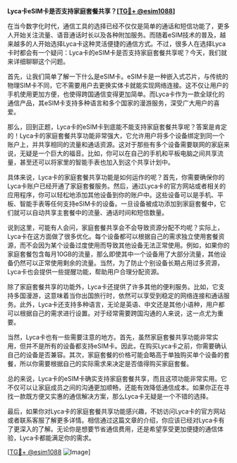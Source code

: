 **Lyca卡eSIM卡是否支持家庭套餐共享？[[TG💪+ @esim1088](https://t.me/s/esim1088)]**

在当今数字化时代，通信工具的选择已经不仅仅是简单的通话和短信功能了，更多人开始关注流量、语音通话时长以及各种附加服务。而随着eSIM技术的普及，越来越多的人开始选择Lyca卡这种灵活便捷的通信方式。不过，很多人在选择Lyca卡时都会有一个疑问：Lyca卡的eSIM卡是否支持家庭套餐共享呢？今天，我们就来详细聊聊这个问题。

首先，让我们简单了解一下什么是eSIM卡。eSIM卡是一种嵌入式芯片，与传统的物理SIM卡不同，它不需要用户去更换实体卡就能实现网络连接。这不仅让用户的手机使用更加方便，也使得跨国通信变得更加简单。而Lyca卡作为一款全球化的通信产品，其eSIM卡支持多种语言和多个国家的漫游服务，深受广大用户的喜爱。

那么，回到正题，Lyca卡的eSIM卡到底能不能支持家庭套餐共享呢？答案是肯定的！Lyca卡的家庭套餐共享功能非常强大，它允许用户将多个设备绑定到同一个账户上，并共享相同的流量和通话资源。这对于那些有多个设备需要联网的家庭来说，无疑是一个巨大的福音。比如，你可以在自己的手机和平板电脑之间共享流量，甚至还可以将家里的智能手表也加入到这个共享计划中。

具体来说，Lyca卡的家庭套餐共享功能是如何运作的呢？首先，你需要确保你的Lyca卡账户已经开通了家庭套餐服务。然后，通过Lyca卡的官方网站或者相关的应用程序，你可以轻松地添加其他设备到你的账户中。这些设备可以是手机、平板、智能手表等任何支持eSIM卡的设备。一旦设备被成功添加到家庭套餐中，它们就可以自动共享主套餐中的流量、通话时间和短信数量。

说到这里，可能有人会问，家庭套餐共享会不会导致资源分配不均呢？实际上，Lyca卡在这方面做了很多优化。每个设备都可以根据自己的需求独立使用套餐资源，而不会因为某个设备过度使用而导致其他设备无法正常使用。例如，如果你的家庭套餐包含每月10GB的流量，那么即使其中一个设备用了大部分流量，其他设备仍然可以正常使用剩余的流量。当然，为了防止个别设备长期占用过多资源，Lyca卡也会提供一些提醒功能，帮助用户合理分配资源。

除了家庭套餐共享的功能外，Lyca卡还提供了许多其他的便利服务。比如，它支持多国漫游，这意味着当你出国旅行时，依然可以享受到稳定的网络连接和通话服务。此外，Lyca卡还支持多种语言，无论是英语、中文还是其他小语种，用户都可以根据自己的需求进行设置。对于经常需要跨国沟通的人来说，这一点尤为重要。

当然，Lyca卡也有一些需要注意的地方。首先，虽然家庭套餐共享功能非常实用，但并不是所有的设备都支持eSIM卡。因此，在购买Lyca卡之前，你需要确认自己的设备是否兼容。其次，家庭套餐的价格可能会略高于单独购买单个设备的套餐，所以你需要根据自己的实际需求来决定是否值得购买家庭套餐。

总的来说，Lyca卡的eSIM卡确实支持家庭套餐共享，而且这项功能非常实用。它不仅可以让家庭成员之间的沟通更加顺畅，还能有效降低通信成本。如果你正在寻找一款既方便又实惠的通信解决方案，那么Lyca卡无疑是一个不错的选择。

最后，如果你对Lyca卡的家庭套餐共享功能感兴趣，不妨访问Lyca卡的官方网站或者联系客服了解更多详情。相信通过这篇文章的介绍，你应该已经对Lyca卡有了更深入的了解。无论你是想要节省通信费用，还是希望享受更加便捷的通信体验，Lyca卡都能满足你的需求。

[[TG💪+ @esim1088](https://t.me/s/esim1088) ![Image](https://i.postimg.cc/4NQfJmqS/Snipaste-2025-05-13-00-14-12.png)]